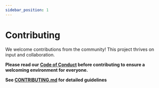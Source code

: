 ```yaml
---
sidebar_position: 1
---
```


# Contributing

We welcome contributions from the community! This project thrives on input and collaboration.

**Please read our [Code of Conduct](https://github.com/davila7/claude-code-templates/blob/main/CODE_OF_CONDUCT.md) before contributing to ensure a welcoming environment for everyone.**

**See [CONTRIBUTING.md](https://github.com/davila7/claude-code-templates/blob/main/CONTRIBUTING.md) for detailed guidelines**
